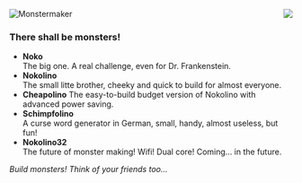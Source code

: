 ![Monstermaker](http://www.nikolairadke.de/Nokolino/monstermaker_github2.jpg)
<img src="http://www.nikolairadke.de/Nokolino/monsterbande_github.jpg" align="right">
                                                                                   
### There shall be monsters!
  
* **Noko**   
  The big one. A real challenge, even for Dr. Frankenstein.
* **Nokolino**   
  The small litte brother, cheeky and quick to build for almost everyone.
* **Cheapolino**
  The easy-to-build budget version of Nokolino with advanced power saving.  
* **Schimpfolino**  
  A curse word generator in German, small, handy, almost useless, but fun!
* **Nokolino32**   
  The future of monster making! Wifi! Dual core! Coming... in the future.
    
 *Build monsters! Think of your friends too...*
